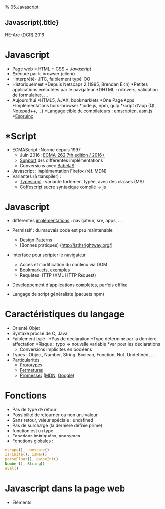 % 05.Javascript

## Javascript{.title}

<footer>HE-Arc (DGR) 2016</footer>

# Javascript

* Page web = HTML + CSS + *Javascript*
* Exécuté par le browser (client)
* -Interprété- JITC, faiblement typé, OO
* Historiquement
	*Depuis Netscape 2 (1995, Brendan Eich)
	*Petites applications exécutées par le navigateur
	*DHTML : rollovers, validation de formulaires, ... 
* Aujourd'hui
	*HTML5, AJAX, bookmarklets
	*One Page Apps
	*Implémentations hors-browser
		*node.js, npm, gulp
		*script d'app (Qt, Notepad++, ...)
	*Langage cible de compilateurs : [emscripten](https://github.com/kripken/emscripten/wiki), [asm.js](http://asmjs.org/)
	*[Espruino](http://www.espruino.com/)
	
# *Script

* ECMAScript : Norme depuis 1997 
	* Juin 2016 : [ECMA-262 7th edition / 2016+](http://www.ecma-international.org/ecma-262/7.0/index.html) 
	* [Support](http://kangax.github.io/compat-table/es2016plus/) des différentes implémentations
	* Conversions avec [BabelJS](https://babeljs.io/)
* Javascript : implémentation Firefox (réf. MDN)
* Variantes (à transpiler) :
	* [Typescript](https://www.typescriptlang.org/) : variante fortement typée, avec des classes (MS)
	* [Coffescript](http://coffeescript.org/)
		sucre syntaxique
		compilé -> js

# Javascript
 
* différentes [implémentations](https://en.wikipedia.org/wiki/List_of_ECMAScript_engines) : navigateur, srv, apps, ...
* Permissif : du mauvais code est peu maintenable 
	* [Design Patterns](https://addyosmani.com/resources/essentialjsdesignpatterns/book/)
	* [Bonnes pratiques] (http://jstherightway.org/)

* Interface pour scripter le navigateur
	* Accès et modification du contenu via DOM
	* [Bookmarklets](http://www.howtogeek.com/125846/the-most-useful-bookmarklets-to-enhance-your-browsing-experience/), [exemples](http://www.hongkiat.com/blog/100-useful-bookmarklets-for-better-productivity-ultimate-list/)
	* Requêtes HTTP (XML HTTP Request)
* Développement d'applications complètes, parfois offline 
* Langage de script généraliste (paquets npm)

# Caractéristiques du langage

* Orienté Objet
* Syntaxe proche de C, Java
* Faiblement typé :
	*Pas de déclaration
	*Type déterminé par la dernière affectation
	*Risque : typo => nouvelle variable
		*var pour les déclarations
	* Conversions implicites en booléens 
* Types : Object, Number, String, Boolean, Function, Null, Undefined, …
* Particularités
	* [Prototypes](https://developer.mozilla.org/fr/docs/Web/JavaScript/Guide/Le_mod%C3%A8le_objet_JavaScript_en_d%C3%A9tails)
	* [Fermetures](http://www.w3schools.com/js/js_function_closures.asp) 
	* [Promesses](https://www.promisejs.org/) ([MDN](https://developer.mozilla.org/en/docs/Web/JavaScript/Reference/Global_Objects/Promise), [Google](https://developers.google.com/web/fundamentals/getting-started/primers/promises))

# Fonctions

* Pas de type de retour
* Possibilité de retourner ou non une valeur
* Sans retour, valeur spéciale : undefined
* Pas de surcharge (la dernière définie prime)
* function est un type
* Fonctions imbriquées, anonymes
* Fonctions globales :

```javascript
escape(), unescape()
isFinite(), isNaN()
parseFloat(), parseInt()
Number(), String()
eval()
```

# Javascript dans la page web

* Éléments <script> exécutés dans l’ordre de la page
* Conseillé de les placer en [fin de page](https://developer.yahoo.com/performance/rules.html#js_bottom=)
* Evénements :
```
onclick, onerror, onfocus, onload, onmouseover, onsubmit, …
```
	* Embarqués dans les balises (onXXX)
```
	<div id="intro" onclick="change();" />
```

	* Utiliser DOM
```
	<script type="text/javascript">
		document.getElementById("intro").onclick = change;
	</script>
```

* Conseillé d'inclure le code (propriété src)
```
<script language="Javascript"  type="text/javascript" src="script02.js">
</script> 
```

# [Unobstrusive JS](https://en.wikipedia.org/wiki/Unobtrusive_JavaScript)

* Séparation html / js
	* Utiliser
```
	window.onload = function() {
		document.getElementById('date').onchange = validateDate;};
```
	* et :
```
	<input type="text" name="date" id="date" />
```
* Dégradation élégante
	* Alternatives pour un browser ne supportant pas js 
* Accessibilité
	* Les principales fonctionnalités restent accessibles en cas d'erreur 
* Utilisabilité
	* Le script ne doit pas distraire l'utilisateur, mais lui faire gagner du temps 

# node js

* node js : une implémentation hors navigateur
	* runtime environment + bibliothèques
	* event driven, non-blocking IO -> scalable
	* V8 engine
	* supporte 
	* scripts exécutables sans navigateur
	* npm : gestionnaire de paquets
	* gulp : le make js
	
* exemples d'applications
	* grunt, gulp
	* bower
	* browserify
	* serveur http
https://www.tutorialspoint.com/nodejs/index.htm	
https://runkit.com
	express, cordova, forever, dev, pm2, karma, sails
https://docs.google.com/spreadsheets/d/1LyRwn6E8k7NM5bw2hJ7pWD7BWjgN_EskQ0ZMNphrffE/edit#gid=0
		
# Références

Référence (mozilla developper center)
Tutoriels (w3schools)
Rappel (mozilla developper center)

Bibliographie :
	Javascript Bible, Danny Goodman, Wiley
	Deitel Developer Series AJAX, Rich Internet Applications, and Web Development for Programmers, Paul J. Deitel, Prentice Hall
	Visual QuickStart Guide JavaScript and Ajax for the Web, Tom Negrino & Dori Smith, Peachpit Press 

# DOM

Document Object Model
Représentation arborescente de la page
Accessible depuis objet JS document
Possibilité d'accéder au contenu de la page :
	Lecture
	Modification
	Ajout 
JS peut donc modifier le contenu d'une page 

# DOM

´´´html
<html>
<head>
   <title>Titre</title>
</head>
<body>
   <p>Hello World</p>
</body>
</html>
´´´

Arbre DOM
L'objet document

    Trouver ou modifier des éléments
    Méthodes de document

```javascript
    getElementById()
    getElementsByTagName()
	
	+ getElementByClass()
	
	
    createElement()
    createTextNode()
```

    Méthodes de Node (appel depuis nœud parent)
```javascript
    insertBefore(child)
    appendChild(child)
    removeChild(child)
    replaceChild(new,old)
```

Ajouter un noeud

```javascript
function addNode() {
     var inText = document.getElementById("textArea").value;
     var newText = document.createTextNode(inText);

     var newGraf = document.createElement("p");
     newGraf.appendChild(newText);

     var docBody = document.getElementsByTagName("body")[0];
     docBody.appendChild(newGraf);

     return false;
}
```

Création du nouveau nœud :
	newText contient le texte à ajouter
	newGraf est un élément p qui contient le texte 
Ajout du nœud comme une feuille de body :
	Sélection du parent (le premier noeud body)
	Ajout du nouveau nœud depuis son parent 

# Supprimer un noeud

```javascript
function delNode() {
     var allGrafs = document.getElementsByTagName("p");

     if (allGrafs.length > 1) {
        var lastGraf = allGrafs.item (allGrafs.length-1);
        var docBody = document.getElementsByTagName("body")[0];
        docBody.removeChild(lastGraf);
     }
     else { alert("Nothing to remove!"); }
     return false;
}```

* Sélection du noeud à supprimer :
	allGrafs contient tous les éléments p
	lastGraf contient le denier du tableau allGrafs
* Suppression :
	Sélection du parent (le premier body)
	Suppression du nœud sélectionné depuis son parent 

# Insérer un noeud

```javascript
function insertNode() {
     var newText = document.createTextNode("New Text");
     var newGraf = document.createElement("p");
     newGraf.appendChild(newText);
	
     var divMod = document.getElementsByTagName("div")[0];
     var allGrafs = divMod.getElementsByTagName("p");
     var oldGraf = allGrafs.item(0);             // position
    
     divMod.insertBefore(newGraf,oldGraf);
}
```

Création du nouveau noeud :
	allGrafs contient tous les éléments p
	lastGraf contient le denier du tableau allGrafs 
Insertion :
	Recherche du parent
	Recherche du frère gauche
	Insertion depuis le parent 

# Avec jQuery

*Création et ajout :
```javascript
    var noeud = $('<p>Nouveau texte</p>');  // create node
    $("body").append(noeud);                // après le dernier fils
```

*Sélection et Suppression :
```javascript
    var noeud = $("p"); // select node
    noeud.remove();
```

# Outils

*Chrome
	*Outils de développement (Ctrl+Shift I)
	*Console Javascript (Ctrl+Shift J)
*Firefox
	*Console navigateur (Ctrl+Shift+J)
	*Console web (Ctrl+Shift+K)
	*Inspecteur DOM (Ctrl+Shift+I)
	*[Tilt3D](https://addons.mozilla.org/fr/firefox/addon/tilt/) (Ctrl+Shift+L)
	*Barre développement (Shift+F2) 
*Outils web
	*[JSFiddle](https://jsfiddle.net/)
	*[JSLint](http://www.jslint.com/)
